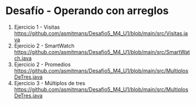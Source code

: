 # Desafío - Operando con arreglos
1. Ejercicio 1 - Visitas <br>
   https://github.com/asmitmans/Desafio5_M4_U1/blob/main/src/Visitas.java <br>
2. Ejercicio 2 - SmartWatch <br>
   https://github.com/asmitmans/Desafio5_M4_U1/blob/main/src/SmartWatch.java <br>
3. Ejercicio 2 - Promedios <br>
   https://github.com/asmitmans/Desafio5_M4_U1/blob/main/src/MultiplosDeTres.java <br>
4. Ejercicio 3 - Múltiplos de tres <br>
   https://github.com/asmitmans/Desafio5_M4_U1/blob/main/src/MultiplosDeTres.java <br>



